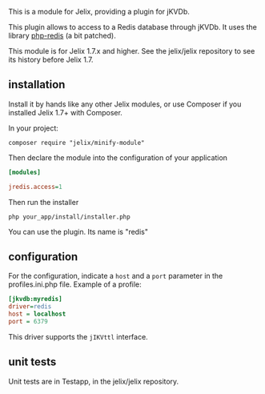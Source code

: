 This is a module for Jelix, providing a plugin for jKVDb.

This plugin allows to access to a Redis database through jKVDb.
It uses the library [php-redis](https://github.com/sash/php-redis) (a bit patched).

This module is for Jelix 1.7.x and higher. See the jelix/jelix repository to see
its history before Jelix 1.7.

## installation

Install it by hands like any other Jelix modules, or use Composer if you installed
Jelix 1.7+ with Composer.

In your project:

```
composer require "jelix/minify-module"
```

Then declare the module into the configuration of your application

```ini
[modules]

jredis.access=1
```

Then run the installer

```
php your_app/install/installer.php
```

You can use the plugin. Its name is "redis"

## configuration

For the configuration, indicate a ```host``` and a ```port``` parameter in the profiles.ini.php
file. Example of a profile:

```ini
[jkvdb:myredis]
driver=redis
host = localhost
port = 6379
```

This driver supports the ```jIKVttl``` interface.

## unit tests

Unit tests are in Testapp, in the jelix/jelix repository.